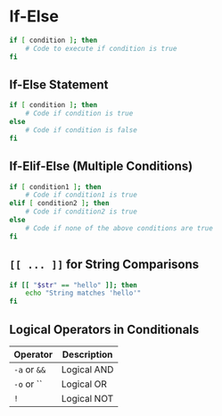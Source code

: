 # If-Else

```bash
if [ condition ]; then
    # Code to execute if condition is true
fi
```

## If-Else Statement

```bash
if [ condition ]; then
    # Code if condition is true
else
    # Code if condition is false
fi
```

## If-Elif-Else (Multiple Conditions)

```bash
if [ condition1 ]; then
    # Code if condition1 is true
elif [ condition2 ]; then
    # Code if condition2 is true
else
    # Code if none of the above conditions are true
fi
```

## `[[ ... ]]` for String Comparisons

```bash
if [[ "$str" == "hello" ]]; then
    echo "String matches 'hello'"
fi
```

## Logical Operators in Conditionals

| Operator     | Description |
| ------------ | ----------- |
| `-a` or `&&` | Logical AND |
| `-o` or ``   | Logical OR  |
| `!`          | Logical NOT |
